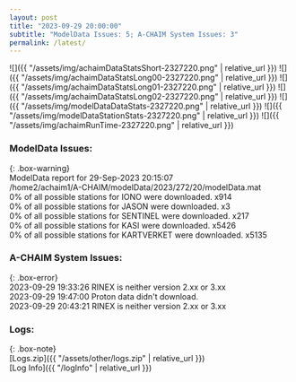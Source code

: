 ```yaml
---
layout: post
title: "2023-09-29 20:00:00"
subtitle: "ModelData Issues: 5; A-CHAIM System Issues: 3"
permalink: /latest/
---
```


![]({{ "/assets/img/achaimDataStatsShort-2327220.png" | relative_url }})
![]({{ "/assets/img/achaimDataStatsLong00-2327220.png" | relative_url }})
![]({{ "/assets/img/achaimDataStatsLong01-2327220.png" | relative_url }})
![]({{ "/assets/img/achaimDataStatsLong02-2327220.png" | relative_url }})
![]({{ "/assets/img/modelDataDataStats-2327220.png" | relative_url }})
![]({{ "/assets/img/modelDataStationStats-2327220.png" | relative_url }})
![]({{ "/assets/img/achaimRunTime-2327220.png" | relative_url }})


### ModelData Issues:  
  
{: .box-warning}  
 ModelData report for 29-Sep-2023 20:15:07   
 /home2/achaim1/A-CHAIM/modelData/2023/272/20/modelData.mat   
 0% of all possible stations for IONO were downloaded. x914   
 0% of all possible stations for JASON were downloaded. x3   
 0% of all possible stations for SENTINEL were downloaded. x217   
 0% of all possible stations for KASI were downloaded. x5426   
 0% of all possible stations for KARTVERKET were downloaded. x5135   
  
### A-CHAIM System Issues:  
  
{: .box-error}  
2023-09-29 19:33:26 RINEX is neither version 2.xx or 3.xx  
2023-09-29 19:47:00 Proton data didn't download.  
2023-09-29 20:43:21 RINEX is neither version 2.xx or 3.xx  

### Logs:  
  
{: .box-note}  
[Logs.zip]({{ "/assets/other/logs.zip" | relative_url }})  
[Log Info]({{ "/logInfo" | relative_url }})  
